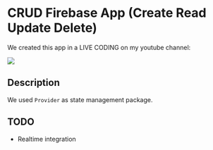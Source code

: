 # CRUD Firebase App (Create Read Update Delete)

We created this app in a LIVE CODING on my youtube channel: 

[![](http://img.youtube.com/vi/3zHrCb_Lf4o/0.jpg)](https://www.youtube.com/watch?v=3zHrCb_Lf4o )

## Description

We used `Provider` as state management package.

## TODO

- Realtime integration


